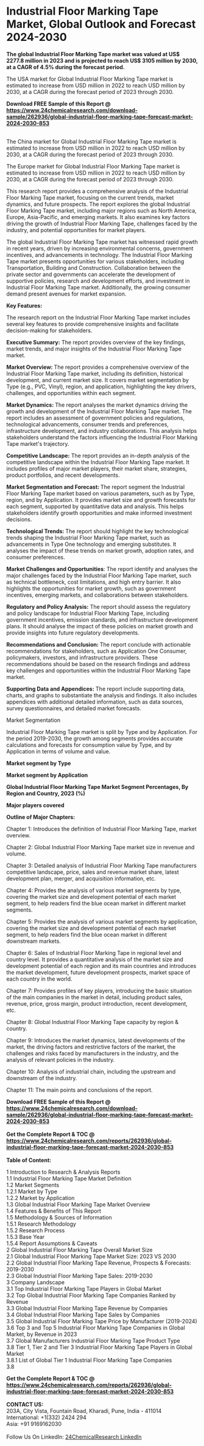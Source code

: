 <h1>Industrial Floor Marking Tape Market, Global Outlook and Forecast 2024-2030</h1><p><strong>The global Industrial Floor Marking Tape market was valued at US$ 2277.8 million in 2023 and is projected to reach US$ 3105 million by 2030, at a CAGR of 4.5% during the forecast period.</strong></p><p>
</p><p>The USA market for Global Industrial Floor Marking Tape market is estimated to increase from USD million in 2022 to reach USD million by 2030, at a CAGR during the forecast period of 2023 through 2030.</p><div><b>Download FREE Sample of this Report @ 
            <a href="https://www.24chemicalresearch.com/download-sample/262936/global-industrial-floor-marking-tape-forecast-market-2024-2030-853">
            https://www.24chemicalresearch.com/download-sample/262936/global-industrial-floor-marking-tape-forecast-market-2024-2030-853</a></b></div><br><p>
</p><p>The China market for Global Industrial Floor Marking Tape market is estimated to increase from USD million in 2022 to reach USD million by 2030, at a CAGR during the forecast period of 2023 through 2030.</p><p>
</p><p>The Europe market for Global Industrial Floor Marking Tape market is estimated to increase from USD million in 2022 to reach USD million by 2030, at a CAGR during the forecast period of 2023 through 2030.</p><p>
</p><p>This research report provides a comprehensive analysis of the Industrial Floor Marking Tape market, focusing on the current trends, market dynamics, and future prospects. The report explores the global Industrial Floor Marking Tape market, including major regions such as North America, Europe, Asia-Pacific, and emerging markets. It also examines key factors driving the growth of Industrial Floor Marking Tape, challenges faced by the industry, and potential opportunities for market players.</p><p>
The global Industrial Floor Marking Tape market has witnessed rapid growth in recent years, driven by increasing environmental concerns, government incentives, and advancements in technology. The Industrial Floor Marking Tape market presents opportunities for various stakeholders, including Transportation, Building and Construction. Collaboration between the private sector and governments can accelerate the development of supportive policies, research and development efforts, and investment in Industrial Floor Marking Tape market. Additionally, the growing consumer demand present avenues for market expansion.</p><p>
</p><p>
<strong>Key Features:</strong></p><p>
The research report on the Industrial Floor Marking Tape market includes several key features to provide comprehensive insights and facilitate decision-making for stakeholders.</p><p>
<strong>Executive Summary:</strong> The report provides overview of the key findings, market trends, and major insights of the Industrial Floor Marking Tape market.</p><p>
<strong>Market Overview: </strong>The report provides a comprehensive overview of the Industrial Floor Marking Tape market, including its definition, historical development, and current market size. It covers market segmentation by Type (e.g., PVC, Vinyl), region, and application, highlighting the key drivers, challenges, and opportunities within each segment.</p><p>
<strong>Market Dynamics: </strong>The report analyses the market dynamics driving the growth and development of the Industrial Floor Marking Tape market. The report includes an assessment of government policies and regulations, technological advancements, consumer trends and preferences, infrastructure development, and industry collaborations. This analysis helps stakeholders understand the factors influencing the Industrial Floor Marking Tape market's trajectory.</p><p>
<strong>Competitive Landscape:</strong> The report provides an in-depth analysis of the competitive landscape within the Industrial Floor Marking Tape market. It includes profiles of major market players, their market share, strategies, product portfolios, and recent developments.</p><p>
<strong>Market Segmentation and Forecast: </strong>The report segment the Industrial Floor Marking Tape market based on various parameters, such as by Type, region, and by Application. It provides market size and growth forecasts for each segment, supported by quantitative data and analysis. This helps stakeholders identify growth opportunities and make informed investment decisions.</p><p>
<strong>Technological Trends: </strong>The report should highlight the key technological trends shaping the Industrial Floor Marking Tape market, such as advancements in Type One technology and emerging substitutes. It analyses the impact of these trends on market growth, adoption rates, and consumer preferences.</p><p>
<strong>Market Challenges and Opportunities</strong>: The report identify and analyses the major challenges faced by the Industrial Floor Marking Tape market, such as technical bottleneck, cost limitations, and high entry barrier. It also highlights the opportunities for market growth, such as government incentives, emerging markets, and collaborations between stakeholders.</p><p>
<strong>Regulatory and Policy Analysis:</strong> The report should assess the regulatory and policy landscape for Industrial Floor Marking Tape, including government incentives, emission standards, and infrastructure development plans. It should analyse the impact of these policies on market growth and provide insights into future regulatory developments.</p><p>
<strong>Recommendations and Conclusion: </strong>The report conclude with actionable recommendations for stakeholders, such as Application One Consumer, policymakers, investors, and infrastructure providers. These recommendations should be based on the research findings and address key challenges and opportunities within the Industrial Floor Marking Tape market.</p><p>
<strong>Supporting Data and Appendices:</strong> The report include supporting data, charts, and graphs to substantiate the analysis and findings. It also includes appendices with additional detailed information, such as data sources, survey questionnaires, and detailed market forecasts.</p><p>
Market Segmentation</p><p>
Industrial Floor Marking Tape market is split by Type and by Application. For the period 2019-2030, the growth among segments provides accurate calculations and forecasts for consumption value by Type, and by Application in terms of volume and value.</p><p>
<strong>Market segment by Type</strong></p><p>
</p><p>
</p><p><strong>Market segment by Application</strong></p><p>
</p><p>
</p><p><strong>Global Industrial Floor Marking Tape Market Segment Percentages, By Region and Country, 2023 (%)</strong></p><p>
</p><p>
</p><p><strong>Major players covered</strong></p><p>
</p><p>
</p><p><strong>Outline of Major Chapters:</strong></p><p>
Chapter 1: Introduces the definition of Industrial Floor Marking Tape, market overview.</p><p>
Chapter 2: Global Industrial Floor Marking Tape market size in revenue and volume.</p><p>
Chapter 3: Detailed analysis of Industrial Floor Marking Tape manufacturers competitive landscape, price, sales and revenue market share, latest development plan, merger, and acquisition information, etc.</p><p>
Chapter 4: Provides the analysis of various market segments by type, covering the market size and development potential of each market segment, to help readers find the blue ocean market in different market segments.</p><p>
Chapter 5: Provides the analysis of various market segments by application, covering the market size and development potential of each market segment, to help readers find the blue ocean market in different downstream markets.</p><p>
Chapter 6: Sales of Industrial Floor Marking Tape in regional level and country level. It provides a quantitative analysis of the market size and development potential of each region and its main countries and introduces the market development, future development prospects, market space of each country in the world.</p><p>
Chapter 7: Provides profiles of key players, introducing the basic situation of the main companies in the market in detail, including product sales, revenue, price, gross margin, product introduction, recent development, etc.</p><p>
Chapter 8: Global Industrial Floor Marking Tape capacity by region &amp; country.</p><p>
Chapter 9: Introduces the market dynamics, latest developments of the market, the driving factors and restrictive factors of the market, the challenges and risks faced by manufacturers in the industry, and the analysis of relevant policies in the industry.</p><p>
Chapter 10: Analysis of industrial chain, including the upstream and downstream of the industry.</p><p>
Chapter 11: The main points and conclusions of the report.</p><div><b>Download FREE Sample of this Report @ 
            <a href="https://www.24chemicalresearch.com/download-sample/262936/global-industrial-floor-marking-tape-forecast-market-2024-2030-853">
            https://www.24chemicalresearch.com/download-sample/262936/global-industrial-floor-marking-tape-forecast-market-2024-2030-853</a></b></div><br><div><b>Get the Complete Report & TOC @ 
            <a href="https://www.24chemicalresearch.com/reports/262936/global-industrial-floor-marking-tape-forecast-market-2024-2030-853">
            https://www.24chemicalresearch.com/reports/262936/global-industrial-floor-marking-tape-forecast-market-2024-2030-853</a></b></div><br>
            <b>Table of Content:</b><p>1 Introduction to Research & Analysis Reports<br />
    1.1 Industrial Floor Marking Tape Market Definition<br />
    1.2 Market Segments<br />
        1.2.1 Market by Type<br />
        1.2.2 Market by Application<br />
    1.3 Global Industrial Floor Marking Tape Market Overview<br />
    1.4 Features & Benefits of This Report<br />
    1.5 Methodology & Sources of Information<br />
        1.5.1 Research Methodology<br />
        1.5.2 Research Process<br />
        1.5.3 Base Year<br />
        1.5.4 Report Assumptions & Caveats<br />
2 Global Industrial Floor Marking Tape Overall Market Size<br />
    2.1 Global Industrial Floor Marking Tape Market Size: 2023 VS 2030<br />
    2.2 Global Industrial Floor Marking Tape Revenue, Prospects & Forecasts: 2019-2030<br />
    2.3 Global Industrial Floor Marking Tape Sales: 2019-2030<br />
3 Company Landscape<br />
    3.1 Top Industrial Floor Marking Tape Players in Global Market<br />
    3.2 Top Global Industrial Floor Marking Tape Companies Ranked by Revenue<br />
    3.3 Global Industrial Floor Marking Tape Revenue by Companies<br />
    3.4 Global Industrial Floor Marking Tape Sales by Companies<br />
    3.5 Global Industrial Floor Marking Tape Price by Manufacturer (2019-2024)<br />
    3.6 Top 3 and Top 5 Industrial Floor Marking Tape Companies in Global Market, by Revenue in 2023<br />
    3.7 Global Manufacturers Industrial Floor Marking Tape Product Type<br />
    3.8 Tier 1, Tier 2 and Tier 3 Industrial Floor Marking Tape Players in Global Market<br />
        3.8.1 List of Global Tier 1 Industrial Floor Marking Tape Companies<br />
        3.8</p><div><b>Get the Complete Report & TOC @ 
            <a href="https://www.24chemicalresearch.com/reports/262936/global-industrial-floor-marking-tape-forecast-market-2024-2030-853">
            https://www.24chemicalresearch.com/reports/262936/global-industrial-floor-marking-tape-forecast-market-2024-2030-853</a></b></div><br><b>CONTACT US:</b><br>
            203A, City Vista, Fountain Road, Kharadi, Pune, India - 411014<br>
            International: +1(332) 2424 294<br>
            Asia: +91 9169162030 <br><br>
            Follow Us On LinkedIn: <a href="https://www.linkedin.com/company/24chemicalresearch/">24ChemicalResearch LinkedIn</a>